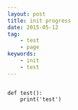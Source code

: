 ```yaml
---
layout: post
title: init progress 
date: 2015-05-12
tag:
    - test
    - page
keywords:
    - init
    - test
---
```




<script src="https://gist.github.com/chenyanclyz/f0b6c17e59ceb3fed279.js"></script>

<pre><code>
def test():
    print('test')
</code></pre>
